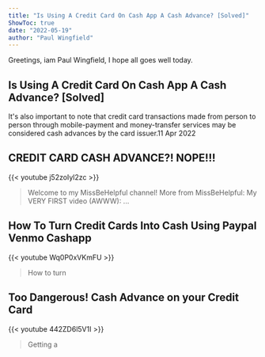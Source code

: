 ```yaml
---
title: "Is Using A Credit Card On Cash App A Cash Advance? [Solved]"
ShowToc: true 
date: "2022-05-19"
author: "Paul Wingfield" 
---
```


Greetings, iam Paul Wingfield, I hope all goes well today.
## Is Using A Credit Card On Cash App A Cash Advance? [Solved]
It's also important to note that credit card transactions made from person to person through mobile-payment and money-transfer services may be considered cash advances by the card issuer.11 Apr 2022

## CREDIT CARD CASH ADVANCE?! NOPE!!!
{{< youtube j52zoIyl2zc >}}
>Welcome to my MissBeHelpful channel! More from MissBeHelpful: My VERY FIRST video (AWWW): ...

## How To Turn Credit Cards Into Cash Using Paypal Venmo Cashapp
{{< youtube Wq0P0xVKmFU >}}
>How to turn 

## Too Dangerous! Cash Advance on your Credit Card
{{< youtube 442ZD6l5V1I >}}
>Getting a 

